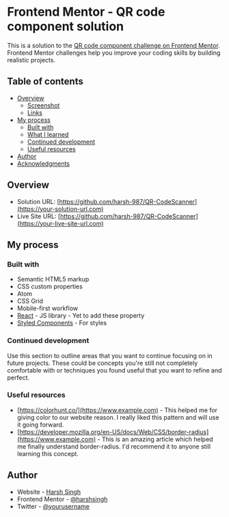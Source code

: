 # Frontend Mentor - QR code component solution

This is a solution to the [QR code component challenge on Frontend Mentor](https://www.frontendmentor.io/challenges/qr-code-component-iux_sIO_H). Frontend Mentor challenges help you improve your coding skills by building realistic projects. 

## Table of contents

- [Overview](#overview)
  - [Screenshot](#screenshot)
  - [Links](#links)
- [My process](#my-process)
  - [Built with](#built-with)
  - [What I learned](#what-i-learned)
  - [Continued development](#continued-development)
  - [Useful resources](#useful-resources)
- [Author](#author)
- [Acknowledgments](#acknowledgments)


## Overview

- Solution URL: [https://github.com/harsh-987/QR-CodeScanner](https://your-solution-url.com)
- Live Site URL: [https://github.com/harsh-987/QR-CodeScanner](https://your-live-site-url.com)

## My process

### Built with

- Semantic HTML5 markup
- CSS custom properties
- Atom
- CSS Grid
- Mobile-first workflow
- [React](https://reactjs.org/) - JS library - Yet to add these property
- [Styled Components](https://styled-components.com/) - For styles

### Continued development

Use this section to outline areas that you want to continue focusing on in future projects. These could be concepts you're still not completely comfortable with or techniques you found useful that you want to refine and perfect.

### Useful resources

- [https://colorhunt.co/](https://www.example.com) - This helped me for giving color to our website reason. I really liked this pattern and will use it going forward.
- [https://developer.mozilla.org/en-US/docs/Web/CSS/border-radius](https://www.example.com) - This is an amazing article which helped me finally understand border-radius. I'd recommend it to anyone still learning this concept.

## Author

- Website - [Harsh Singh](https://www.your-site.com)
- Frontend Mentor - [@harshsingh](https://www.frontendmentor.io/profile/yourusername)
- Twitter - [@yourusername](https://www.twitter.com/yourusername)
